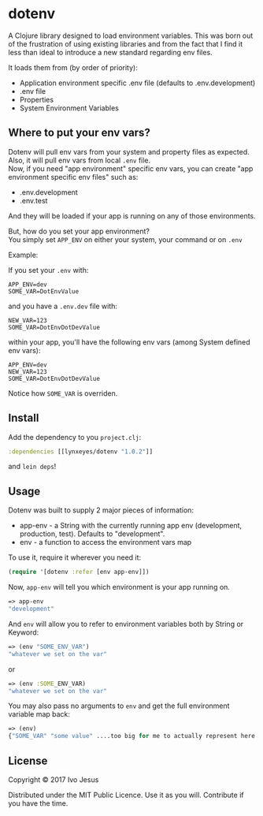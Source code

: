 # dotenv

A Clojure library designed to load environment variables.
This was born out of the frustration of using existing libraries and from the fact that I find it less than ideal to introduce a new standard regarding env files.

It loads them from (by order of priority):

* Application environment specific .env file (defaults to .env.development)
* .env file
* Properties
* System Environment Variables

## Where to put your env vars?

Dotenv will pull env vars from your system and property files as expected.  
Also, it will pull env vars from local `.env` file.  
Now, if you need "app environment" specific env vars, you can create "app environment specific env files" such as:

* .env.development
* .env.test

And they will be loaded if your app is running on any of those environments.

But, how do you set your app environment?  
You simply set `APP_ENV` on either your system, your command or on `.env`


Example:

If you set your `.env` with:

```
APP_ENV=dev
SOME_VAR=DotEnvValue
```

and you have a `.env.dev` file with:

```
NEW_VAR=123
SOME_VAR=DotEnvDotDevValue
```

within your app, you'll have the following env vars (among System defined env vars):

```
APP_ENV=dev
NEW_VAR=123
SOME_VAR=DotEnvDotDevValue
```

Notice how `SOME_VAR` is overriden.

## Install

Add the dependency to you `project.clj`:

```clojure
:dependencies [[lynxeyes/dotenv "1.0.2"]]
```

and `lein deps`!

## Usage

Dotenv was built to supply 2 major pieces of information:

* app-env - a String with the currently running app env (development, production, test). Defaults to "development".
* env - a function to access the environment vars map

To use it, require it wherever you need it:

```clojure
(require '[dotenv :refer [env app-env]])
```

Now, `app-env` will tell you which environment is your app running on.

```clojure
=> app-env
"development"
```

And `env` will allow you to refer to environment variables both by String or Keyword:

```clojure
=> (env "SOME_ENV_VAR")
"whatever we set on the var"
```

or

```clojure
=> (env :SOME_ENV_VAR)
"whatever we set on the var"
```

You may also pass no arguments to `env` and get the full environment variable map back:

```clojure
=> (env)
{"SOME_VAR" "some value" ....too big for me to actually represent here..sorry.... }
```


## License

Copyright © 2017 Ivo Jesus

Distributed under the MIT Public Licence.
Use it as you will. Contribute if you have the time.
